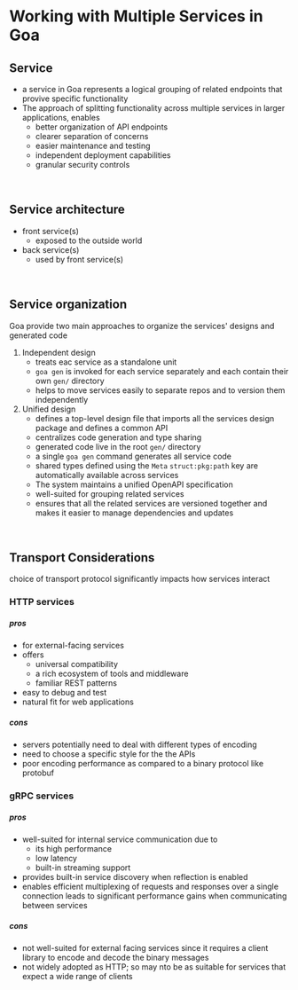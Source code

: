 # Working with Multiple Services in Goa

## Service
- a service in Goa represents a logical grouping of related endpoints that provive specific functionality
- The approach of splitting functionality across multiple services in larger applications, enables
    - better organization of API endpoints
    - clearer separation of concerns
    - easier maintenance and testing
    - independent deployment capabilities
    - granular security controls

<br>

## Service architecture
- front service(s)
    - exposed to the outside world 
- back service(s)
    - used by front service(s)

<br>

## Service organization
Goa provide two main approaches to organize the services' designs and generated code
1. Independent design
    - treats eac service as a standalone unit
    - `goa gen` is invoked for each service separately and each contain their own `gen/` directory
    - helps to move services easily to separate repos and to version them independently 
2. Unified design
    - defines a top-level design file that imports all the services design package and defines a common API
    - centralizes code generation and type sharing
    - generated code live in the root `gen/` directory
    - a single `goa gen` command generates all service code
    - shared types defined using the `Meta` `struct:pkg:path` key are automatically available across services
    - The system maintains a unified OpenAPI specification
    - well-suited for grouping related services
    - ensures that all the related services are versioned together and makes it easier to manage dependencies and updates 

<br>

## Transport Considerations
choice of transport protocol significantly impacts how services interact

### HTTP services
##### pros
- for external-facing services
- offers 
    - universal compatibility
    - a rich ecosystem of tools and middleware
    - familiar REST patterns
- easy to debug and test
- natural fit for web applications

##### cons
- servers potentially need to deal with different types of encoding
- need to choose a specific style for the the APIs
- poor encoding performance as compared to a binary protocol like protobuf 

### gRPC services
##### pros
- well-suited for internal service communication due to 
    - its high performance
    - low latency
    - built-in streaming support
- provides built-in service discovery when reflection is enabled
- enables efficient multiplexing of requests and responses over a single connection leads to significant performance gains when communicating between services

##### cons
- not well-suited for external facing services since it requires a client library to encode and decode the binary messages
- not widely adopted as HTTP; so may nto be as suitable for services that expect a wide range of clients

<br>



